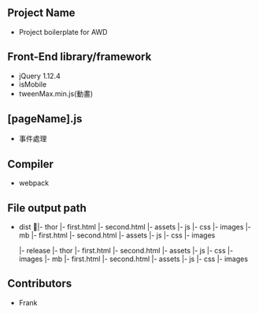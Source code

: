 ## Project Name

  - Project boilerplate for AWD

## Front-End library/framework

  - jQuery 1.12.4
  - isMobile
  - tweenMax.min.js(動畫)

## [pageName].js

  - 事件處理
  
## Compiler

  - webpack

## File output path

  - dist
    |- thor
      |- first.html
      |- second.html
      |- assets
        |- js
        |- css
        |- images
      |- mb
        |- first.html
        |- second.html
        |- assets
          |- js
          |- css
          |- images

    |- release
      |- thor
      |- first.html
      |- second.html
      |- assets
        |- js
        |- css
        |- images
      |- mb
        |- first.html
        |- second.html
        |- assets
          |- js
          |- css
          |- images

## Contributors

  - Frank


